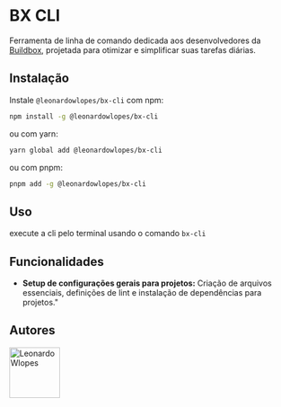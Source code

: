 
# BX CLI

Ferramenta de linha de comando dedicada aos desenvolvedores da [Buildbox](https://buildbox.com.br/), projetada para otimizar e simplificar suas tarefas diárias.

## Instalação

Instale `@leonardowlopes/bx-cli` com npm:

```bash
npm install -g @leonardowlopes/bx-cli
```

ou com yarn:
```bash
yarn global add @leonardowlopes/bx-cli
```

ou com pnpm:
```bash
pnpm add -g @leonardowlopes/bx-cli
```
    
## Uso

execute a cli pelo terminal usando o comando ```bx-cli```

## Funcionalidades

- **Setup de configurações gerais para projetos:** Criação de arquivos essenciais, definições de lint e instalação de dependências para projetos."
## Autores

<a href='https://github.com/LeonardoWlopes'>
	<img src='https://github.com/LeonardoWlopes.png' width='90' alt='Leonardo Wlopes'/>
</a>




